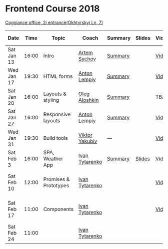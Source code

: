 # Frontend Course 2018

[Cogniance office, 2i entrance(Okhtyrskyi Ln, 7)](https://www.google.com.ua/maps/place/Cogniance/@50.3963947,30.4776268,3a,75y,90t/data=!3m8!1e2!3m6!1sAF1QipNPSOCKpq5A83Q93pCGIVHskp7qsiRMItiL6hRl!2e10!3e12!6shttps:%2F%2Flh5.googleusercontent.com%2Fp%2FAF1QipNPSOCKpq5A83Q93pCGIVHskp7qsiRMItiL6hRl%3Dw203-h152-k-no!7i3264!8i2448!4m5!3m4!1s0x0:0x13cad83c9e96a625!8m2!3d50.396395!4d30.477627)

Date       | Time  | Topic   | Coach   | Summary | Slides | Video | Home task
-----------|-------|---------|---------|---------|--------|-------|----------
Sat Jan 13 | 16:00 | Intro | [Artem Sychov](https://github.com/suchov) | [Summary](https://github.com/SerafimPoch/kottans_task_summary/blob/master/intro_summary.md) | | [Video](https://www.youtube.com/watch?v=EoggF4itgGc&t=362s) | [task](https://www.youtube.com/watch?v=3wZsafZ0UPk&t=10s)
Wed Jan 17 | 19:30 | HTML forms | [Anton Lempiy](https://github.com/lempiy) | [Summary](https://github.com/SerafimPoch/kottans_task_summary/blob/master/lecture_2.md) | | [Video](https://www.youtube.com/watch?v=8VRT4eh_Epc) | [task](https://github.com/kottans/frontend/blob/master/test11.md)
Sat Jan 20 | 16:00 | Layouts & styling | [Oleg Aloshkin](https://github.com/AleshaOleg) | [Summary]() | |TBA | [task]()
Sat Jan 27 | 16:00 | Responsive layouts | [Anton Lempiy](https://github.com/lempiy) | [Summary](https://github.com/SerafimPoch/kottans_task_summary/blob/master/lecture_3.md) | |[Video](https://www.youtube.com/watch?v=Jv8kyZY20Gk) | [task](https://github.com/kottans/frontend/blob/master/test12.md)
Wed Jan 31 | 19:30 | Build tools | [Viktor Yakubiv](https://github.com/viktor-yakubiv) | — | |[Video](https://youtu.be/ZmDX7Cci8Xo) | —
Sat Feb 3 | 16:00 | SPA, Weather App | [Ivan Tytarenko](https://github.com/zonzujiro) | [Summary](http://telegra.ph/Weather-application-02-03) | [Slides](https://sway.com/UEHexhVLvFthB6Mc) |[Video](https://www.youtube.com/watch?v=-kWftzqN6tU) | [task](https://github.com/kottans/frontend/blob/master/test10.md)
Sat Feb 10 | 12:00 | Promises & Prototypes | [Ivan Tytarenko](https://github.com/zonzujiro) |  |  |[Video](https://www.youtube.com/watch?v=54Z_4-99y-s) | [go on with Weather App](https://github.com/kottans/frontend/blob/master/test10.md)
Sat Feb 17 | 11:00 | Components | [Ivan Tytarenko](https://github.com/zonzujiro) |  |  | [Video]() | [go on with Weather App](https://github.com/kottans/frontend/blob/master/test10.md)
Sat Feb 24 | 11:00 |  | [Ivan Tytarenko](https://github.com/zonzujiro) |  |  |  | 